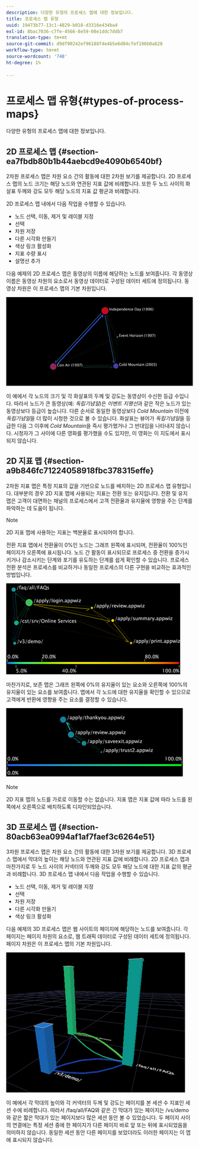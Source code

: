```yaml
---
description: 다양한 유형의 프로세스 맵에 대한 정보입니다.
title: 프로세스 맵 유형
uuid: 19473b77-13c1-4829-b018-d3316e434ba4
exl-id: 8bac7036-c7fe-4566-8e59-08e1ddc7ddb7
translation-type: tm+mt
source-git-commit: d9df90242ef96188f4e4b5e6d04cfef196b0a628
workflow-type: tm+mt
source-wordcount: '748'
ht-degree: 1%

---
```


# 프로세스 맵 유형{#types-of-process-maps}

다양한 유형의 프로세스 맵에 대한 정보입니다.

## 2D 프로세스 맵 {#section-ea7fbdb80b1b44aebcd9e4090b6540bf}

2차원 프로세스 맵은 차원 요소 간의 활동에 대한 2차원 보기를 제공합니다. 2D 프로세스 맵의 노드 크기는 해당 노드와 연관된 지표 값에 비례합니다. 또한 두 노드 사이의 화살표 두께와 강도 모두 해당 노드의 지표 값 평균과 비례합니다.

2D 프로세스 맵 내에서 다음 작업을 수행할 수 있습니다.

* 노드 선택, 이동, 제거 및 레이블 지정
* 선택
* 차원 저장
* 다른 시각화 만들기
* 색상 링크 활성화
* 지표 수량 표시
* 설명선 추가

다음 예제의 2D 프로세스 맵은 동영상의 이름에 해당하는 노드를 보여줍니다. 각 동영상 이름은 동영상 차원의 요소로서 동영상 데이터로 구성된 데이터 세트에 정의됩니다. 동영상 차원은 이 프로세스 맵의 기본 차원입니다.

![](assets/vis_2DProcessMap_MovieNodes.png)

이 예에서 각 노드의 크기 및 각 화살표의 두께 및 강도는 동영상이 수신한 등급 수입니다. 따라서 노드가 큰 동영상(예: *독립기념일*)은 *이벤트 지평선*&#x200B;과 같은 작은 노드가 있는 동영상보다 등급이 높습니다. 다른 순서로 동일한 동영상보다 *Cold Mountain* 이전에 *독립기념일*&#x200B;을 더 많이 시청한 것으로 볼 수 있습니다. 화살표는 뷰어가 *독립기념일*&#x200B;을 등급한 다음 그 이후에 *Cold Mountain*&#x200B;을 즉시 평가했거나 그 반대임을 나타내지 않습니다. 시청자가 그 사이에 다른 영화를 평가했을 수도 있지만, 이 영화는 이 지도에서 표시되지 않습니다.

## 2D 지표 맵 {#section-a9b846fc71224058918fbc378315effe}

2차원 지표 맵은 특정 지표의 값을 기반으로 노드를 배치하는 2D 프로세스 맵 유형입니다. 대부분의 경우 2D 지표 맵에 사용되는 지표는 전환 또는 유지입니다. 전환 및 유지 맵은 고객이 대면하는 채널의 프로세스에서 고객 전환율과 유지율에 영향을 주는 단계를 파악하는 데 도움이 됩니다.

>[!NOTE]
>
>2D 지표 맵에 사용하는 지표는 백분율로 표시되어야 합니다.

전환 지표 맵에서 전환율이 0%인 노드는 그래프 왼쪽에 표시되며, 전환율이 100%인 페이지가 오른쪽에 표시됩니다. 노드 간 활동이 표시되므로 프로세스 중 전환을 증가시키거나 감소시키는 단계와 포기를 유도하는 단계를 쉽게 확인할 수 있습니다. 프로세스 전환 분석은 프로세스를 비교하거나 동일한 프로세스의 다른 구현을 비교하는 효과적인 방법입니다.

![](assets/vis_2DMetricMap_Conversion.png)

마찬가지로, 보존 맵은 그래프 왼쪽에 0%의 유지율이 있는 요소와 오른쪽에 100%의 유지율이 있는 요소를 보여줍니다. 맵에서 각 노드에 대한 유지율을 확인할 수 있으므로 고객에게 반환에 영향을 주는 요소를 결정할 수 있습니다.

![](assets/vis_2DMetricMap_Retention.png)

>[!NOTE]
>
>2D 지표 맵의 노드를 가로로 이동할 수는 없습니다. 지표 맵은 지표 값에 따라 노드를 왼쪽에서 오른쪽으로 배치하도록 디자인되었습니다.

## 3D 프로세스 맵 {#section-80acb63ea0994af1af7faef3c6264e51}

3차원 프로세스 맵은 차원 요소 간의 활동에 대한 3차원 보기를 제공합니다. 3D 프로세스 맵에서 막대의 높이는 해당 노드와 연관된 지표 값에 비례합니다. 2D 프로세스 맵과 마찬가지로 두 노드 사이의 커넥터의 두께와 강도 모두 해당 노드에 대한 지표 값의 평균과 비례합니다. 3D 프로세스 맵 내에서 다음 작업을 수행할 수 있습니다.

* 노드 선택, 이동, 제거 및 레이블 지정
* 선택
* 차원 저장
* 다른 시각화 만들기
* 색상 링크 활성화

다음 예제의 3D 프로세스 맵은 웹 사이트의 페이지에 해당하는 노드를 보여줍니다. 각 페이지는 페이지 차원의 요소로, 웹 트래픽 데이터로 구성된 데이터 세트에 정의됩니다. 페이지 차원은 이 프로세스 맵의 기본 차원입니다.

![](assets/vis_3DProcessMap_PageNodes.png)

이 예에서 각 막대의 높이와 각 커넥터의 두께 및 강도는 페이지를 본 세션 수 지표인 세션 수에 비례합니다. 따라서 /faq/all/FAQ와 같은 긴 막대가 있는 페이지는 /vs/demo와 같은 짧은 막대가 있는 페이지보다 많은 세션 동안 볼 수 있었습니다. 두 페이지 사이의 연결에는 특정 세션 중에 한 페이지가 다른 페이지 바로 앞 또는 뒤에 표시되었음을 의미하지 않습니다. 동일한 세션 동안 다른 페이지를 보았더라도 이러한 페이지는 이 맵에 표시되지 않습니다.
